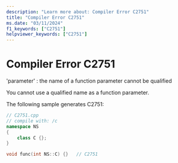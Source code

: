 ```yaml
---
description: "Learn more about: Compiler Error C2751"
title: "Compiler Error C2751"
ms.date: "03/11/2024"
f1_keywords: ["C2751"]
helpviewer_keywords: ["C2751"]
---
```

# Compiler Error C2751

'parameter' : the name of a function parameter cannot be qualified

You cannot use a qualified name as a function parameter.

The following sample generates C2751:

```cpp
// C2751.cpp
// compile with: /c
namespace NS
{
    class C {};
}

void func(int NS::C) {}   // C2751
```

